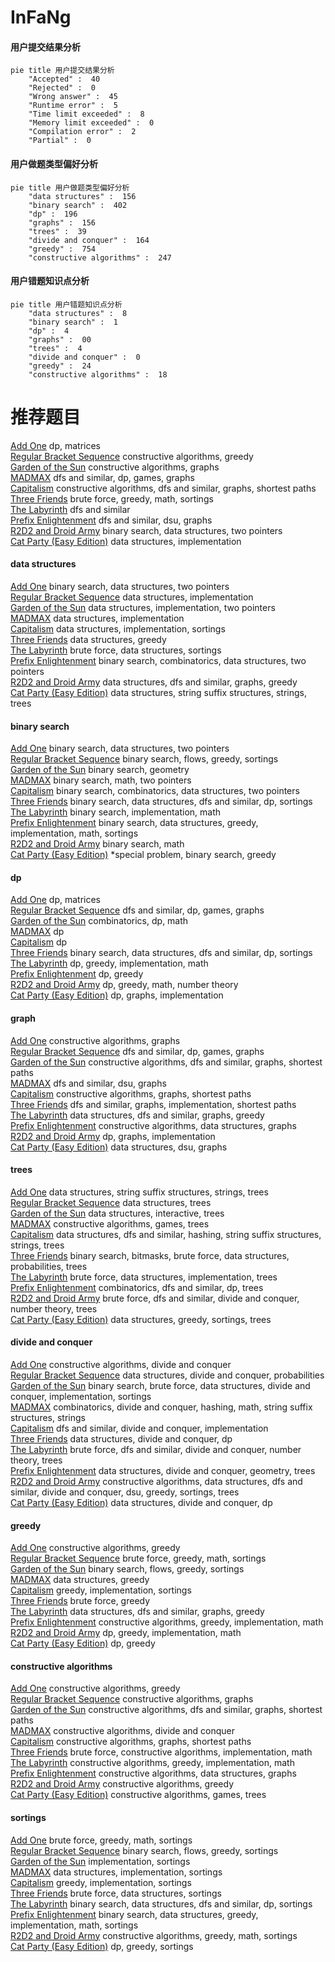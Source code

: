 # InFaNg
<!-- tabs:start -->
#### **用户提交结果分析**

```mermaid
pie title 用户提交结果分析
    "Accepted" :  40
    "Rejected" :  0
    "Wrong answer" :  45
    "Runtime error" :  5
    "Time limit exceeded" :  8
    "Memory limit exceeded" :  0
    "Compilation error" :  2
    "Partial" :  0
```
#### **用户做题类型偏好分析**

```mermaid
pie title 用户做题类型偏好分析
    "data structures" :  156
    "binary search" :  402
    "dp" :  196
    "graphs" :  156
    "trees" :  39
    "divide and conquer" :  164
    "greedy" :  754
    "constructive algorithms" :  247
```
#### **用户错题知识点分析**

```mermaid
pie title 用户错题知识点分析
    "data structures" :  8
    "binary search" :  1
    "dp" :  4
    "graphs" :  00
    "trees" :  4
    "divide and conquer" :  0
    "greedy" :  24
    "constructive algorithms" :  18
```
<!-- tabs:end -->
# 推荐题目
[Add One](http://codeforces.com/problemset/problem/1513/C)		dp,
                        matrices		  
[Regular Bracket Sequence](http://codeforces.com/problemset/problem/1469/A)		constructive algorithms,
                        greedy		  
[Garden of the Sun](http://codeforces.com/problemset/problem/1495/C)		constructive algorithms,
                        graphs		  
[MADMAX](http://codeforces.com/problemset/problem/917/B)		dfs and similar,
                        dp,
                        games,
                        graphs		  
[Capitalism](http://codeforces.com/problemset/problem/1450/E)		constructive algorithms,
                        dfs and similar,
                        graphs,
                        shortest paths		  
[Three Friends](http://codeforces.com/problemset/problem/1272/A)		brute force,
                        greedy,
                        math,
                        sortings		  
[The Labyrinth](http://codeforces.com/problemset/problem/616/C)		dfs and similar		  
[Prefix Enlightenment](http://codeforces.com/problemset/problem/1290/C)		dfs and similar,
                        dsu,
                        graphs		  
[R2D2 and Droid Army](http://codeforces.com/problemset/problem/514/D)		binary search,
                        data structures,
                        two pointers		  
[Cat Party (Easy Edition)](http://codeforces.com/problemset/problem/1163/B1)		data structures,
                        implementation		  
<!-- tabs:start -->
#### **data structures**
[Add One](http://codeforces.com/problemset/problem/514/D)		binary search,
                        data structures,
                        two pointers		  
[Regular Bracket Sequence](http://codeforces.com/problemset/problem/1163/B1)		data structures,
                        implementation		  
[Garden of the Sun](https://codeforces.com/contest/281/problem/D)		data structures,
                        implementation,
                        two pointers		  
[MADMAX](http://codeforces.com/problemset/problem/878/B)		data structures,
                        implementation		  
[Capitalism](https://codeforces.com/contest/860/problem/B)		data structures,
                        implementation,
                        sortings		  
[Three Friends](http://codeforces.com/problemset/problem/1227/D1)		data structures,
                        greedy		  
[The Labyrinth](http://codeforces.com/problemset/problem/1140/C)		brute force,
                        data structures,
                        sortings		  
[Prefix Enlightenment](http://codeforces.com/problemset/problem/1167/E)		binary search,
                        combinatorics,
                        data structures,
                        two pointers		  
[R2D2 and Droid Army](http://codeforces.com/problemset/problem/1348/F)		data structures,
                        dfs and similar,
                        graphs,
                        greedy		  
[Cat Party (Easy Edition)](http://codeforces.com/problemset/problem/547/E)		data structures,
                        string suffix structures,
                        strings,
                        trees		  
#### **binary search**
[Add One](http://codeforces.com/problemset/problem/514/D)		binary search,
                        data structures,
                        two pointers		  
[Regular Bracket Sequence](http://codeforces.com/problemset/problem/1119/B)		binary search,
                        flows,
                        greedy,
                        sortings		  
[Garden of the Sun](http://codeforces.com/problemset/problem/8/D)		binary search,
                        geometry		  
[MADMAX](http://codeforces.com/problemset/problem/309/A)		binary search,
                        math,
                        two pointers		  
[Capitalism](http://codeforces.com/problemset/problem/1167/E)		binary search,
                        combinatorics,
                        data structures,
                        two pointers		  
[Three Friends](http://codeforces.com/problemset/problem/246/E)		binary search,
                        data structures,
                        dfs and similar,
                        dp,
                        sortings		  
[The Labyrinth](http://codeforces.com/problemset/problem/1202/F)		binary search,
                        implementation,
                        math		  
[Prefix Enlightenment](http://codeforces.com/problemset/problem/1398/E)		binary search,
                        data structures,
                        greedy,
                        implementation,
                        math,
                        sortings		  
[R2D2 and Droid Army](https://codeforces.com/contest/1011/problem/C)		binary search,
                        math		  
[Cat Party (Easy Edition)](http://codeforces.com/problemset/problem/1488/D)		*special problem,
                        binary search,
                        greedy		  
#### **dp**
[Add One](http://codeforces.com/problemset/problem/1513/C)		dp,
                        matrices		  
[Regular Bracket Sequence](http://codeforces.com/problemset/problem/917/B)		dfs and similar,
                        dp,
                        games,
                        graphs		  
[Garden of the Sun](http://codeforces.com/problemset/problem/888/D)		combinatorics,
                        dp,
                        math		  
[MADMAX](http://codeforces.com/problemset/problem/474/D)		dp		  
[Capitalism](https://codeforces.com/contest/1229/problem/F)		dp		  
[Three Friends](http://codeforces.com/problemset/problem/246/E)		binary search,
                        data structures,
                        dfs and similar,
                        dp,
                        sortings		  
[The Labyrinth](http://codeforces.com/problemset/problem/917/A)		dp,
                        greedy,
                        implementation,
                        math		  
[Prefix Enlightenment](http://codeforces.com/problemset/problem/364/B)		dp,
                        greedy		  
[R2D2 and Droid Army](http://codeforces.com/problemset/problem/870/C)		dp,
                        greedy,
                        math,
                        number theory		  
[Cat Party (Easy Edition)](http://codeforces.com/problemset/problem/1137/C)		dp,
                        graphs,
                        implementation		  
#### **graph**
[Add One](http://codeforces.com/problemset/problem/1495/C)		constructive algorithms,
                        graphs		  
[Regular Bracket Sequence](http://codeforces.com/problemset/problem/917/B)		dfs and similar,
                        dp,
                        games,
                        graphs		  
[Garden of the Sun](http://codeforces.com/problemset/problem/1450/E)		constructive algorithms,
                        dfs and similar,
                        graphs,
                        shortest paths		  
[MADMAX](http://codeforces.com/problemset/problem/1290/C)		dfs and similar,
                        dsu,
                        graphs		  
[Capitalism](http://codeforces.com/problemset/problem/916/C)		constructive algorithms,
                        graphs,
                        shortest paths		  
[Three Friends](https://codeforces.com/contest/1350/problem/E)		dfs and similar,
                        graphs,
                        implementation,
                        shortest paths		  
[The Labyrinth](http://codeforces.com/problemset/problem/1348/F)		data structures,
                        dfs and similar,
                        graphs,
                        greedy		  
[Prefix Enlightenment](http://codeforces.com/problemset/problem/1439/B)		constructive algorithms,
                        data structures,
                        graphs		  
[R2D2 and Droid Army](http://codeforces.com/problemset/problem/1137/C)		dp,
                        graphs,
                        implementation		  
[Cat Party (Easy Edition)](http://codeforces.com/problemset/problem/891/C)		data structures,
                        dsu,
                        graphs		  
#### **trees**
[Add One](http://codeforces.com/problemset/problem/547/E)		data structures,
                        string suffix structures,
                        strings,
                        trees		  
[Regular Bracket Sequence](http://codeforces.com/problemset/problem/916/E)		data structures,
                        trees		  
[Garden of the Sun](http://codeforces.com/problemset/problem/916/D)		data structures,
                        interactive,
                        trees		  
[MADMAX](http://codeforces.com/problemset/problem/1110/G)		constructive algorithms,
                        games,
                        trees		  
[Capitalism](http://codeforces.com/problemset/problem/1207/G)		data structures,
                        dfs and similar,
                        hashing,
                        string suffix structures,
                        strings,
                        trees		  
[Three Friends](http://codeforces.com/problemset/problem/1479/D)		binary search,
                        bitmasks,
                        brute force,
                        data structures,
                        probabilities,
                        trees		  
[The Labyrinth](http://codeforces.com/problemset/problem/1511/C)		brute force,
                        data structures,
                        implementation,
                        trees		  
[Prefix Enlightenment](http://codeforces.com/problemset/problem/1499/F)		combinatorics,
                        dfs and similar,
                        dp,
                        trees		  
[R2D2 and Droid Army](http://codeforces.com/problemset/problem/1491/E)		brute force,
                        dfs and similar,
                        divide and conquer,
                        number theory,
                        trees		  
[Cat Party (Easy Edition)](http://codeforces.com/problemset/problem/1466/D)		data structures,
                        greedy,
                        sortings,
                        trees		  
#### **divide and conquer**
[Add One](http://codeforces.com/problemset/problem/1250/M)		constructive algorithms,
                        divide and conquer		  
[Regular Bracket Sequence](http://codeforces.com/problemset/problem/1316/F)		data structures,
                        divide and conquer,
                        probabilities		  
[Garden of the Sun](http://codeforces.com/problemset/problem/1461/D)		binary search,
                        brute force,
                        data structures,
                        divide and conquer,
                        implementation,
                        sortings		  
[MADMAX](http://codeforces.com/problemset/problem/1466/G)		combinatorics,
                        divide and conquer,
                        hashing,
                        math,
                        string suffix structures,
                        strings		  
[Capitalism](http://codeforces.com/problemset/problem/1490/D)		dfs and similar,
                        divide and conquer,
                        implementation		  
[Three Friends](https://codeforces.com/contest/1483/problem/C)		data structures,
                        divide and conquer,
                        dp		  
[The Labyrinth](http://codeforces.com/problemset/problem/1491/E)		brute force,
                        dfs and similar,
                        divide and conquer,
                        number theory,
                        trees		  
[Prefix Enlightenment](http://codeforces.com/problemset/problem/1303/G)		data structures,
                        divide and conquer,
                        geometry,
                        trees		  
[R2D2 and Droid Army](http://codeforces.com/problemset/problem/1494/D)		constructive algorithms,
                        data structures,
                        dfs and similar,
                        divide and conquer,
                        dsu,
                        greedy,
                        sortings,
                        trees		  
[Cat Party (Easy Edition)](http://codeforces.com/problemset/problem/1482/E)		data structures,
                        divide and conquer,
                        dp		  
#### **greedy**
[Add One](http://codeforces.com/problemset/problem/1469/A)		constructive algorithms,
                        greedy		  
[Regular Bracket Sequence](http://codeforces.com/problemset/problem/1272/A)		brute force,
                        greedy,
                        math,
                        sortings		  
[Garden of the Sun](http://codeforces.com/problemset/problem/1119/B)		binary search,
                        flows,
                        greedy,
                        sortings		  
[MADMAX](http://codeforces.com/problemset/problem/1227/D1)		data structures,
                        greedy		  
[Capitalism](http://codeforces.com/problemset/problem/381/B)		greedy,
                        implementation,
                        sortings		  
[Three Friends](https://codeforces.com/contest/1130/problem/D1)		brute force,
                        greedy		  
[The Labyrinth](http://codeforces.com/problemset/problem/1348/F)		data structures,
                        dfs and similar,
                        graphs,
                        greedy		  
[Prefix Enlightenment](http://codeforces.com/problemset/problem/550/E)		constructive algorithms,
                        greedy,
                        implementation,
                        math		  
[R2D2 and Droid Army](http://codeforces.com/problemset/problem/917/A)		dp,
                        greedy,
                        implementation,
                        math		  
[Cat Party (Easy Edition)](http://codeforces.com/problemset/problem/364/B)		dp,
                        greedy		  
#### **constructive algorithms**
[Add One](http://codeforces.com/problemset/problem/1469/A)		constructive algorithms,
                        greedy		  
[Regular Bracket Sequence](http://codeforces.com/problemset/problem/1495/C)		constructive algorithms,
                        graphs		  
[Garden of the Sun](http://codeforces.com/problemset/problem/1450/E)		constructive algorithms,
                        dfs and similar,
                        graphs,
                        shortest paths		  
[MADMAX](http://codeforces.com/problemset/problem/1250/M)		constructive algorithms,
                        divide and conquer		  
[Capitalism](http://codeforces.com/problemset/problem/916/C)		constructive algorithms,
                        graphs,
                        shortest paths		  
[Three Friends](http://codeforces.com/problemset/problem/761/A)		brute force,
                        constructive algorithms,
                        implementation,
                        math		  
[The Labyrinth](http://codeforces.com/problemset/problem/550/E)		constructive algorithms,
                        greedy,
                        implementation,
                        math		  
[Prefix Enlightenment](http://codeforces.com/problemset/problem/1439/B)		constructive algorithms,
                        data structures,
                        graphs		  
[R2D2 and Droid Army](http://codeforces.com/problemset/problem/1173/B)		constructive algorithms,
                        greedy		  
[Cat Party (Easy Edition)](http://codeforces.com/problemset/problem/1110/G)		constructive algorithms,
                        games,
                        trees		  
#### **sortings**
[Add One](http://codeforces.com/problemset/problem/1272/A)		brute force,
                        greedy,
                        math,
                        sortings		  
[Regular Bracket Sequence](http://codeforces.com/problemset/problem/1119/B)		binary search,
                        flows,
                        greedy,
                        sortings		  
[Garden of the Sun](http://codeforces.com/problemset/problem/864/A)		implementation,
                        sortings		  
[MADMAX](https://codeforces.com/contest/860/problem/B)		data structures,
                        implementation,
                        sortings		  
[Capitalism](http://codeforces.com/problemset/problem/381/B)		greedy,
                        implementation,
                        sortings		  
[Three Friends](http://codeforces.com/problemset/problem/1140/C)		brute force,
                        data structures,
                        sortings		  
[The Labyrinth](http://codeforces.com/problemset/problem/246/E)		binary search,
                        data structures,
                        dfs and similar,
                        dp,
                        sortings		  
[Prefix Enlightenment](http://codeforces.com/problemset/problem/1398/E)		binary search,
                        data structures,
                        greedy,
                        implementation,
                        math,
                        sortings		  
[R2D2 and Droid Army](http://codeforces.com/problemset/problem/1043/E)		constructive algorithms,
                        greedy,
                        math,
                        sortings		  
[Cat Party (Easy Edition)](http://codeforces.com/problemset/problem/1355/B)		dp,
                        greedy,
                        sortings		  
<!-- tabs:end -->
